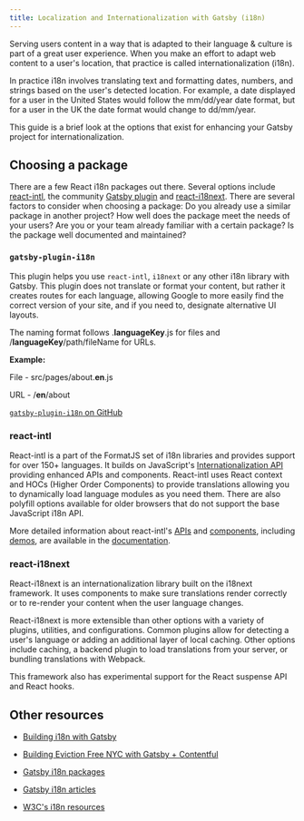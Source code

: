 ```yaml
---
title: Localization and Internationalization with Gatsby (i18n)
---
```


Serving users content in a way that is adapted to their language & culture is part of a great user experience. When you make an effort to adapt web content to a user's location, that practice is called internationalization (i18n).

In practice i18n involves translating text and formatting dates, numbers, and strings based on the user's detected location. For example, a date displayed for a user in the United States would follow the mm/dd/year date format, but for a user in the UK the date format would change to dd/mm/year.

This guide is a brief look at the options that exist for enhancing your Gatsby project for internationalization.

## Choosing a package

There are a few React i18n packages out there. Several options include [react-intl](https://github.com/yahoo/react-intl), the community [Gatsby plugin](https://www.npmjs.com/package/gatsby-plugin-i18n) and [react-i18next](https://github.com/i18next/react-i18next/). There are several factors to consider when choosing a package: Do you already use a similar package in another project? How well does the package meet the needs of your users? Are you or your team already familiar with a certain package? Is the package well documented and maintained?

### `gatsby-plugin-i18n`

This plugin helps you use `react-intl`, `i18next` or any other i18n library with Gatsby. This plugin does not translate or format your content, but rather it creates routes for each language, allowing Google to more easily find the correct version of your site, and if you need to, designate alternative UI layouts.

The naming format follows .**languageKey**.js for files and /**languageKey**/path/fileName for URLs.

**Example:**

File - src/pages/about.**en**.js

URL - /**en**/about

[`gatsby-plugin-i18n` on GitHub](https://github.com/angeloocana/gatsby-plugin-i18n)

### react-intl

React-intl is a part of the FormatJS set of i18n libraries and provides support for over 150+ languages. It builds on JavaScript's [Internationalization API](https://developer.mozilla.org/en-US/docs/Web/JavaScript/Reference/Global_Objects/Intl) providing enhanced APIs and components. React-intl uses React context and HOCs (Higher Order Components) to provide translations allowing you to dynamically load language modules as you need them. There are also polyfill options available for older browsers that do not support the base JavaScript i18n API.

More detailed information about react-intl's [APIs](https://github.com/formatjs/react-intl/blob/master/docs/API.md) and [components](https://github.com/formatjs/react-intl/blob/master/docs/Components.md), including [demos](https://github.com/formatjs/react-intl/tree/master/examples), are available in the [documentation](https://github.com/formatjs/react-intl/tree/master/docs).

### react-i18next

React-i18next is an internationalization library built on the i18next framework. It uses components to make sure translations render correctly or to re-render your content when the user language changes.

React-i18next is more extensible than other options with a variety of plugins, utilities, and configurations. Common plugins allow for detecting a user's language or adding an additional layer of local caching. Other options include caching, a backend plugin to load translations from your server, or bundling translations with Webpack.

This framework also has experimental support for the React suspense API and React hooks.

## Other resources

-   [Building i18n with Gatsby](https://www.gatsbyjs.org/blog/2017-10-17-building-i18n-with-gatsby/)

-   [Building Eviction Free NYC with Gatsby + Contentful](https://www.gatsbyjs.org/blog/2018-04-27-building-eviction-free-nyc-with-gatsbyjs-and-contentful/)

-   [Gatsby i18n packages](https://www.gatsbyjs.org/packages/gatsby-plugin-i18n/?=i18)

-   [Gatsby i18n articles](https://www.gatsbyjs.org/blog/tags/i-18-n/)

-   [W3C's i18n resources](http://w3c.github.io/i18n-drafts/getting-started/contentdev.en#reference)
